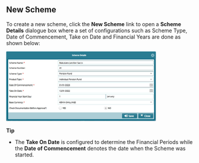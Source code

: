 ## New Scheme

To create a new scheme, click the **New Scheme** link to open a **Scheme Details** dialogue box where a set of configurations such as Scheme Type, Date of Commencement, Take on Date and Financial Years are done as shown below:
 
<img  alt="new scheme dialog box" width="80%" height="auto"  class="center"  src="../.vuepress/public/img/media2/schemeM24.jpg"> 


**Tip**

- The **Take On Date** is configured to determine the Financial Periods while the **Date of Commencement** denotes the date when the Scheme was started.